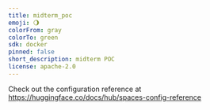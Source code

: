 ```yaml
---
title: midterm_poc
emoji: 🌖
colorFrom: gray
colorTo: green
sdk: docker
pinned: false
short_description: midterm POC
license: apache-2.0
---
```


Check out the configuration reference at https://huggingface.co/docs/hub/spaces-config-reference